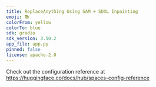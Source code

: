 ```yaml
---
title: ReplaceAnything Using SAM + SDXL Inpainting
emoji: 📚
colorFrom: yellow
colorTo: blue
sdk: gradio
sdk_version: 3.50.2
app_file: app.py
pinned: false
license: apache-2.0
---
```


Check out the configuration reference at https://huggingface.co/docs/hub/spaces-config-reference
